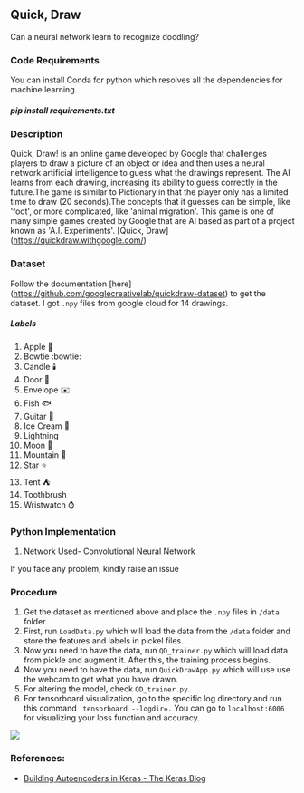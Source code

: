 ## Quick, Draw
Can a neural network learn to recognize doodling?

### Code Requirements
You can install Conda for python which resolves all the dependencies for machine learning.

##### pip install requirements.txt

### Description
Quick, Draw! is an online game developed by Google that challenges players to draw a picture of an object or idea and then uses a neural network artificial intelligence to guess what the drawings represent. The AI learns from each drawing, increasing its ability to guess correctly in the future.The game is similar to Pictionary in that the player only has a limited time to draw (20 seconds).The concepts that it guesses can be simple, like 'foot', or more complicated, like 'animal migration'. This game is one of many simple games created by Google that are AI based as part of a project known as 'A.I. Experiments'. [Quick, Draw] (https://quickdraw.withgoogle.com/)

### Dataset
Follow the documentation [here] (https://github.com/googlecreativelab/quickdraw-dataset) to get the dataset. I got `.npy` files from google cloud for 14 drawings.

##### Labels
1) Apple :apple:
2) Bowtie :bowtie:
3) Candle 🕯️
4) Door :door:
5) Envelope :envelope:
6) Fish :fish:
6) Guitar :guitar:
7) Ice Cream :icecream:
8) Lightning
9) Moon :first_quarter_moon_with_face:
10) Mountain :mount_fuji:
11) Star :star:
12) Tent :tent:
13) Toothbrush
14) Wristwatch :watch:

### Python  Implementation

1) Network Used- Convolutional Neural Network

If you face any problem, kindly raise an issue

### Procedure

1) Get the dataset as mentioned above and place the `.npy` files in `/data` folder.
2) First, run `LoadData.py` which will load the data from the `/data` folder and store the features and labels in  pickel files.
3) Now you need to have the data, run `QD_trainer.py` which will load data from pickle and augment it. After this, the training process begins.
2) Now you need to have the data, run `QuickDrawApp.py` which will use use the webcam to get what you have drawn.
3) For altering the model, check `QD_trainer.py`.
4) For tensorboard visualization, go to the specific log directory and run this command ` tensorboard --logdir=.` You can go to `localhost:6006` for visualizing your loss function and accuracy.

<img src="https://github.com/akshaybahadur21/QuickDraw/blob/master/qd.gif">

### References:
 
 - [Building Autoencoders in Keras - The Keras Blog](https://blog.keras.io/building-autoencoders-in-keras.html) 





